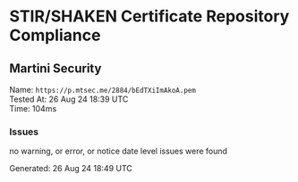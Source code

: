 # STIR/SHAKEN Certificate Repository Compliance

## Martini Security

Name: `https://p.mtsec.me/2884/bEdTXiImAkoA.pem`\
Tested At: 26 Aug 24 18:39 UTC\
Time: 104ms

### Issues

no warning, or error, or notice date level issues were found

Generated: 26 Aug 24 18:49 UTC